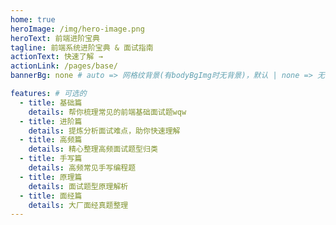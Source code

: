 ```yaml
---
home: true
heroImage: /img/hero-image.png
heroText: 前端进阶宝典
tagline: 前端系统进阶宝典 & 面试指南
actionText: 快速了解 →
actionLink: /pages/base/
bannerBg: none # auto => 网格纹背景(有bodyBgImg时无背景)，默认 | none => 无 | '大图地址' | background: 自定义背景样式 提示：可以到palette.style修改背景颜色$bannerTextColor变量

features: # 可选的
  - title: 基础篇
    details: 帮你梳理常见的前端基础面试题wqw
  - title: 进阶篇
    details: 提炼分析面试难点，助你快速理解
  - title: 高频篇
    details: 精心整理高频面试题型归类
  - title: 手写篇
    details: 高频常见手写编程题
  - title: 原理篇
    details: 面试题型原理解析
  - title: 面经篇
    details: 大厂面经真题整理
---
```

